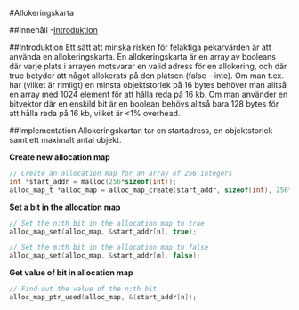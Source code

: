 #Allokeringskarta

##Innehåll
-[Introduktion](#introduktion)

##Introduktion
Ett sätt att minska risken för felaktiga pekarvärden är att använda
en allokeringskarta. En allokeringskarta är en array av booleans där varje plats
i arrayen motsvarar en valid adress för en allokering, och där true betyder
att något allokerats på den platsen (false – inte). Om man t.ex. har (vilket är
rimligt) en minsta objektstorlek på 16 bytes behöver man alltså en array med
1024 element för att hålla reda på 16 kb. Om man använder en bitvektor där
en enskild bit är en boolean behövs alltså bara 128 bytes för att hålla reda på 16
kb, vilket är <1% overhead.

##Implementation
Allokeringskartan tar en startadress, en objektstorlek samt ett maximalt antal objekt.

__Create new allocation map__
```c
// Create an allocation map for an array of 256 integers
int *start_addr = malloc(256*sizeof(int));
alloc_map_t *alloc_map = alloc_map_create(start_addr, sizeof(int), 256*sizeof(int));
```
__Set a bit in the allocation map__
```c
// Set the n:th bit in the allocation map to true
alloc_map_set(alloc_map, &start_addr[n], true);

// Set the m:th bit in the allocation map to false
alloc_map_set(alloc_map, &start_addr[m], false);
```
__Get value of bit in allocation map__
```c
// Find out the value of the n:th bit
alloc_map_ptr_used(alloc_map, &(start_addr[n]);
```
